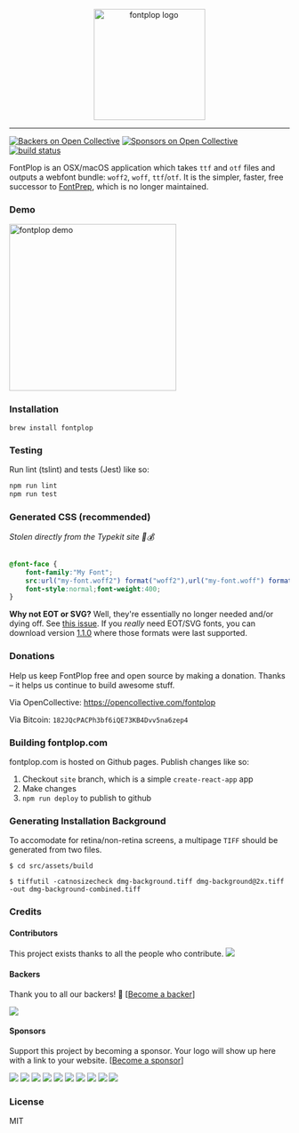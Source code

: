 
<p align="center">
  <img alt="fontplop logo" src="https://user-images.githubusercontent.com/659829/31784135-7f48b70a-b4b5-11e7-9849-7626098460d0.png" width=200>
</p>

---

[![Backers on Open Collective](https://opencollective.com/fontplop/backers/badge.svg)](#backers) [![Sponsors on Open Collective](https://opencollective.com/fontplop/sponsors/badge.svg)](#sponsors) [![build status](https://img.shields.io/travis/reactjs/redux/master.svg?style=flat-square)](https://travis-ci.org/matthewgonzalez/fontplop)

FontPlop is an OSX/macOS application which takes `ttf` and `otf` files and outputs a webfont bundle: `woff2`, `woff`, `ttf`/`otf`. It is the simpler, faster, free successor to [FontPrep](http://www.fontprep.com), which is no longer maintained.

### Demo

<img src="https://user-images.githubusercontent.com/659829/31313375-6a23f4f2-ab96-11e7-9dfb-3643df84e824.gif" alt="fontplop demo" height=300>


### Installation

`brew install fontplop`


### Testing

Run lint (tslint) and tests (Jest) like so:

```sh
npm run lint
npm run test
```

### Generated CSS (recommended)

_Stolen directly from the Typekit site 💂💰_

```css

@font-face {
    font-family:"My Font";
    src:url("my-font.woff2") format("woff2"),url("my-font.woff") format("woff"),url("my-font.otf") format("opentype");
    font-style:normal;font-weight:400;
}
```

**Why not EOT or SVG?** Well, they're essentially no longer needed and/or dying off. See
[this issue](https://github.com/matthewgonzalez/fontplop/issues/17). If you _really_ need EOT/SVG
fonts, you can download version [1.1.0](https://github.com/matthewgonzalez/fontplop/releases/tag/v1.1.0)
where those formats were last supported.

### Donations

Help us keep FontPlop free and open source by making a donation. Thanks – it helps us continue
to build awesome stuff.

Via OpenCollective: https://opencollective.com/fontplop

Via Bitcoin: `182JQcPACPh3bf6iQE73KB4Dvv5na6zep4`


### Building fontplop.com

fontplop.com is hosted on Github pages. Publish changes like so:

1. Checkout `site` branch, which is a simple `create-react-app` app
2. Make changes
3. `npm run deploy` to publish to github


### Generating Installation Background

To accomodate for retina/non-retina screens, a multipage `TIFF` should be generated from two files.

```$ cd src/assets/build```

```$ tiffutil -catnosizecheck dmg-background.tiff dmg-background@2x.tiff -out dmg-background-combined.tiff```

### Credits

#### Contributors

This project exists thanks to all the people who contribute. 
<a href="graphs/contributors"><img src="https://opencollective.com/fontplop/contributors.svg?width=890&button=false" /></a>


#### Backers

Thank you to all our backers! 🙏 [[Become a backer](https://opencollective.com/fontplop#backer)]

<a href="https://opencollective.com/fontplop#backers" target="_blank"><img src="https://opencollective.com/fontplop/backers.svg?width=890"></a>


#### Sponsors

Support this project by becoming a sponsor. Your logo will show up here with a link to your website. [[Become a sponsor](https://opencollective.com/fontplop#sponsor)]

<a href="https://opencollective.com/fontplop/sponsor/0/website" target="_blank"><img src="https://opencollective.com/fontplop/sponsor/0/avatar.svg"></a>
<a href="https://opencollective.com/fontplop/sponsor/1/website" target="_blank"><img src="https://opencollective.com/fontplop/sponsor/1/avatar.svg"></a>
<a href="https://opencollective.com/fontplop/sponsor/2/website" target="_blank"><img src="https://opencollective.com/fontplop/sponsor/2/avatar.svg"></a>
<a href="https://opencollective.com/fontplop/sponsor/3/website" target="_blank"><img src="https://opencollective.com/fontplop/sponsor/3/avatar.svg"></a>
<a href="https://opencollective.com/fontplop/sponsor/4/website" target="_blank"><img src="https://opencollective.com/fontplop/sponsor/4/avatar.svg"></a>
<a href="https://opencollective.com/fontplop/sponsor/5/website" target="_blank"><img src="https://opencollective.com/fontplop/sponsor/5/avatar.svg"></a>
<a href="https://opencollective.com/fontplop/sponsor/6/website" target="_blank"><img src="https://opencollective.com/fontplop/sponsor/6/avatar.svg"></a>
<a href="https://opencollective.com/fontplop/sponsor/7/website" target="_blank"><img src="https://opencollective.com/fontplop/sponsor/7/avatar.svg"></a>
<a href="https://opencollective.com/fontplop/sponsor/8/website" target="_blank"><img src="https://opencollective.com/fontplop/sponsor/8/avatar.svg"></a>
<a href="https://opencollective.com/fontplop/sponsor/9/website" target="_blank"><img src="https://opencollective.com/fontplop/sponsor/9/avatar.svg"></a>



### License

MIT
